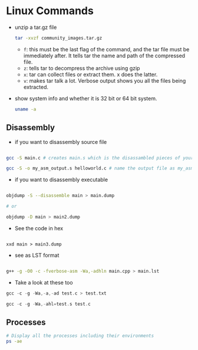 # Linux Commands

* unzip a tar.gz file
  ```bash
  tar -xvzf community_images.tar.gz
  ```
  * `f`: this must be the last flag of the command, and the tar file must be immediately after. It tells tar the name and path of the compressed file.
  * `z`: tells tar to decompress the archive using gzip
  * `x`: tar can collect files or extract them. x does the latter.
  * `v`: makes tar talk a lot. Verbose output shows you all the files being extracted.

* show system info and whether it is 32 bit or 64 bit system.
  ```bash
  uname -a
  ```

## Disassembly

* if you want to disassembly source file

```bash

gcc -S main.c # creates main.s which is the disassambled pieces of your code

gcc -S -o my_asm_output.s helloworld.c # name the output file as my_asm_output.s


````

* if you want to disassembly executable

```bash

objdump -S --disassemble main > main.dump 

# or

objdump -D main > main2.dump

````

* See the code in hex

```

xxd main > main3.dump

```

* see as LST format

```bash

g++ -g -O0 -c -fverbose-asm -Wa,-adhln main.cpp > main.lst

```

* Take a look at these too

```asm
gcc -c -g -Wa,-a,-ad test.c > test.txt

gcc -c -g -Wa,-ahl=test.s test.c

```

## Processes

```bash
# Display all the processes including their environments
ps -ae
```


